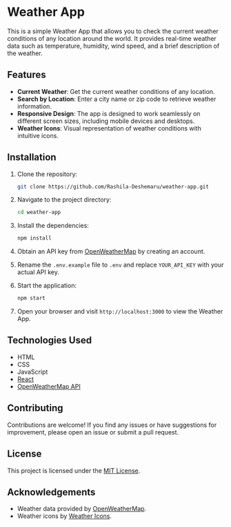 # Weather App


This is a simple Weather App that allows you to check the current weather conditions of any location around the world. It provides real-time weather data such as temperature, humidity, wind speed, and a brief description of the weather.

## Features

- **Current Weather**: Get the current weather conditions of any location.
- **Search by Location**: Enter a city name or zip code to retrieve weather information.
- **Responsive Design**: The app is designed to work seamlessly on different screen sizes, including mobile devices and desktops.
- **Weather Icons**: Visual representation of weather conditions with intuitive icons.

## Installation

1. Clone the repository:

   ```bash
   git clone https://github.com/Rashila-Deshemaru/weather-app.git
   ```

2. Navigate to the project directory:

   ```bash
   cd weather-app
   ```

3. Install the dependencies:

   ```bash
   npm install
   ```

4. Obtain an API key from [OpenWeatherMap](https://openweathermap.org/) by creating an account.

5. Rename the `.env.example` file to `.env` and replace `YOUR_API_KEY` with your actual API key.

6. Start the application:

   ```bash
   npm start
   ```

7. Open your browser and visit `http://localhost:3000` to view the Weather App.

## Technologies Used

- HTML
- CSS
- JavaScript
- [React](https://reactjs.org/)
- [OpenWeatherMap API](https://openweathermap.org/)

## Contributing

Contributions are welcome! If you find any issues or have suggestions for improvement, please open an issue or submit a pull request.

## License

This project is licensed under the [MIT License](LICENSE).

## Acknowledgements

- Weather data provided by [OpenWeatherMap](https://openweathermap.org/).
- Weather icons by [Weather Icons](https://erikflowers.github.io/weather-icons/).
